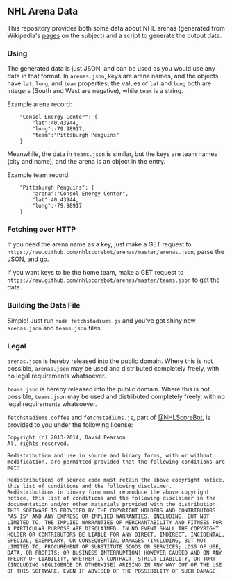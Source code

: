 ## NHL Arena Data ##

This repository provides both some data about NHL arenas (generated from Wikipedia's [pages](https://en.wikipedia.org/wiki/List_of_NHL_arenas) on the subject) and a script to generate the output data.

### Using ###

The generated data is just JSON, and can be used as you would use any data in that format. In `arenas.json`, keys are arena names, and the objects have `lat`, `long`, and `team` properties; the values of `lat` and `long` both are integers (South and West are negative), while `team` is a string.

Example arena record:

		"Consol Energy Center": {
			"lat":40.43944,
			"long":-79.98917,
			"team":"Pittsburgh Penguins"
		}

Meanwhile, the data in `teams.json` is similar, but the keys are team names (city and name), and the arena is an object in the entry.

Example team record:

		"Pittsburgh Penguins": {
			"arena":"Consol Energy Center",
			"lat":40.43944,
			"long":-79.98917
		}

### Fetching over HTTP ###

If you need the arena name as a key, just make a GET request to `https://raw.github.com/nhlscorebot/arenas/master/arenas.json`, parse the JSON, and go.

If you want keys to be the home team, make a GET request to `https://raw.github.com/nhlscorebot/arenas/master/teams.json` to get the data.

### Building the Data File ###

Simple! Just run `node fetchstadiums.js` and you've got shiny new `arenas.json` and `teams.json` files.

### Legal ###

`arenas.json` is hereby released into the public domain. Where this is not possible, `arenas.json` may be used and distributed completely freely, with no legal requirements whatsoever.

`teams.json` is hereby released into the public domain. Where this is not possible, `teams.json` may be used and distributed completely freely, with no legal requirements whatsoever.

`fetchstadiums.coffee` and `fetchstadiums.js`, part of [@NHLScoreBot](https://twitter.com/nhlscorebot), is provided to you under the following license:

	Copyright (c) 2013-2014, David Pearson
	All rights reserved.
	
	Redistribution and use in source and binary forms, with or without modification, are permitted provided that the following conditions are met:

	Redistributions of source code must retain the above copyright notice, this list of conditions and the following disclaimer.
	Redistributions in binary form must reproduce the above copyright notice, this list of conditions and the following disclaimer in the documentation and/or other materials provided with the distribution.
	THIS SOFTWARE IS PROVIDED BY THE COPYRIGHT HOLDERS AND CONTRIBUTORS "AS IS" AND ANY EXPRESS OR IMPLIED WARRANTIES, INCLUDING, BUT NOT LIMITED TO, THE IMPLIED WARRANTIES OF MERCHANTABILITY AND FITNESS FOR A PARTICULAR PURPOSE ARE DISCLAIMED. IN NO EVENT SHALL THE COPYRIGHT HOLDER OR CONTRIBUTORS BE LIABLE FOR ANY DIRECT, INDIRECT, INCIDENTAL, SPECIAL, EXEMPLARY, OR CONSEQUENTIAL DAMAGES (INCLUDING, BUT NOT LIMITED TO, PROCUREMENT OF SUBSTITUTE GOODS OR SERVICES; LOSS OF USE, DATA, OR PROFITS; OR BUSINESS INTERRUPTION) HOWEVER CAUSED AND ON ANY THEORY OF LIABILITY, WHETHER IN CONTRACT, STRICT LIABILITY, OR TORT (INCLUDING NEGLIGENCE OR OTHERWISE) ARISING IN ANY WAY OUT OF THE USE OF THIS SOFTWARE, EVEN IF ADVISED OF THE POSSIBILITY OF SUCH DAMAGE.